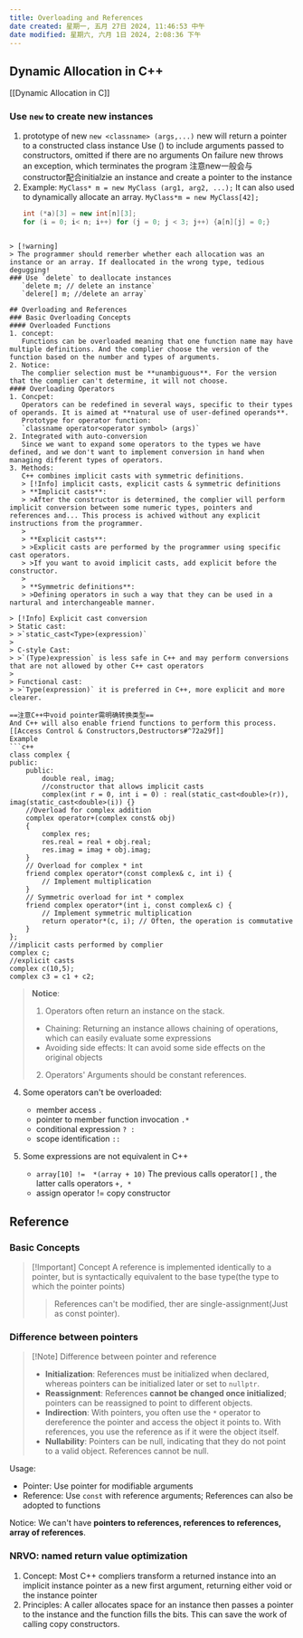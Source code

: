 ```yaml
---
title: Overloading and References
date created: 星期一, 五月 27日 2024, 11:46:53 中午
date modified: 星期六, 六月 1日 2024, 2:08:36 下午
---
```


## Dynamic Allocation in C++
[[Dynamic Allocation in C]]
### Use `new` to create new instances
1. prototype of new
   `new <classname> (args,...)`
   new will return a pointer to a constructed class instance
   Use () to include arguments passed to constructors, omitted if there are no arguments
   On failure new throws an exception, which terminates the program
   注意new一般会与constructor配合initialzie an instance and create a pointer to the instance  
2. Example:
   `MyClass* m = new MyClass (arg1, arg2, ...);`
   It can also used to dynamically allocate an array.
   `MyClass*m = new MyClass[42];`
   ```c++
   int (*a)[3] = new int[n][3];
   for (i = 0; i< n; i++) for (j = 0; j < 3; j++) {a[n][j] = 0;}
```
   
> [!warning]
> The programmer should remerber whether each allocation was an instance or an array. If deallocated in the wrong type, tedious degugging!
### Use `delete` to deallocate instances
   `delete m; // delete an instance`
   `delere[] m; //delete an array`

## Overloading and References
### Basic Overloading Concepts
#### Overloaded Functions
1. concept:
   Functions can be overloaded meaning that one function name may have multiple definitions. And the complier choose the version of the function based on the number and types of arguments.
2. Notice:
   The complier selection must be **unambiguous**. For the version that the complier can't determine, it will not choose.
#### Overloading Operators
1. Concpet:
   Operators can be redefined in several ways, specific to their types of operands. It is aimed at **natural use of user-defined operands**.
   Prototype for operator function:
   `classname operator<operator symbol> (args)`  
2. Integrated with auto-conversion
   Since we want to expand some operators to the types we have defined, and we don't want to implement conversion in hand when managing different types of operators.
3. Methods:
   C++ combines implicit casts with symmetric definitions.
   > [!Info] implicit casts, explicit casts & symmetric definitions
   > **Implicit casts**:
   > >After the constructor is determined, the complier will perform implicit conversion between some numeric types, pointers and references and... This process is achived without any explicit instructions from the programmer.
   > 
   > **Explicit casts**:
   > >Explicit casts are performed by the programmer using specific cast operators.
   > >If you want to avoid implicit casts, add explicit before the constructor.
   > 
   > **Symmetric definitions**:
   > >Defining operators in such a way that they can be used in a nartural and interchangeable manner.

> [!Info] Explicit cast conversion
> Static cast:
> >`static_cast<Type>(expression)`
> 
> C-style Cast:
> >`(Type)expression` is less safe in C++ and may perform conversions that are not allowed by other C++ cast operators
> 
> Functional cast:
> >`Type(expression)` it is preferred in C++, more explicit and more clearer.

==注意C++中void pointer需明确转换类型==
And C++ will also enable friend functions to perform this process. [[Access Control & Constructors,Destructors#^72a29f]]
Example
```c++
class complex {
public:
    public:
	    double real, imag;
	    //constructor that allows implicit casts
	    complex(int r = 0, int i = 0) : real(static_cast<double>(r)), imag(static_cast<double>(i)) {}
    //Overload for complex addition
    complex operator+(complex const& obj)
    {
		complex res;
		res.real = real + obj.real;
		res.imag = imag + obj.imag;
	}
    // Overload for complex * int
    friend complex operator*(const complex& c, int i) {
        // Implement multiplication
    }
    // Symmetric overload for int * complex
    friend complex operator*(int i, const complex& c) {
        // Implement symmetric multiplication
        return operator*(c, i); // Often, the operation is commutative
    }
};
//implicit casts performed by complier
complex c;
//explicit casts
complex c(10,5);
complex c3 = c1 + c2;

```


>**Notice**:
>1. Operators often return an instance on the stack.
>- Chaining: Returning an instance allows chaining of operations, which can easily evaluate some expressions
>- Avoiding side effects: It can avoid some side effects on the original objects
>2. Operators' Arguments should be constant references.


4. Some operators can't be overloaded:
   - member access `.`
   - pointer to member function invocation `.*`
   - conditional expression `? :`
   - scope identification `::`

5. Some expressions are not equivalent in C++
   - `array[10] !=  *(array + 10)`
   The previous calls operator`[]` , the latter calls operators `+, *`
   - assign operator != copy constructor

## Reference
### Basic Concepts
> [!Important] Concept
> A reference is implemented identically to a pointer, but is syntactically equivalent to the base type(the type to which the pointer points)
> > References can't be modified, ther are single-assignment(Just as const pointer).

### Difference between pointers
> [!Note] Difference between pointer and reference
> - **Initialization**: References must be initialized when declared, whereas pointers can be initialized later or set to `nullptr`.
> - **Reassignment**: References **cannot be changed once initialized**; pointers can be reassigned to point to different objects.
> - **Indirection**: With pointers, you often use the `*` operator to dereference the pointer and access the object it points to. With references, you use the reference as if it were the object itself.
> - **Nullability**: Pointers can be null, indicating that they do not point to a valid object. References cannot be null.

Usage:
- Pointer:
  Use pointer for modifiable arguments
- Reference:
  Use `const` with reference arguments; References can also be adopted to functions

Notice:
We can't have **pointers to references, references to references, array of references**.
### NRVO: named return value optimization
1. Concept:
   Most C++ compliers transform a returned instance into an implicit instance pointer as a new first argument, returning either void or the instance pointer
2. Principles:
   A caller allocates space for an instance then passes a pointer to the instance and the function fills the bits. This can save the work of calling copy constructors.